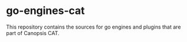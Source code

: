# go-engines-cat

This repository contains the sources for go engines and plugins that are part
of Canopsis CAT.
